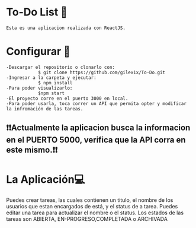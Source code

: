 # To-Do List 📆
    Esta es una aplicacion realizada con ReactJS.
# Configurar 🧷
    -Descargar el repositorio o clonarlo con:
                $ git clone https://github.com/gilex1x/To-Do.git
    -Ingresar a la carpeta y ejecutar:
                $ npm install
    -Para poder visualizarlo:
                $npm start
    -El proyecto corre en el puerto 3000 en local.
    -Para poder usarla, toca correr un API que permita opter y modificar la infromación de las tareas.
   ## ❗❗Actualmente la aplicacion busca la informacion en el PUERTO 5000, verifica que la API corra en este mismo.❗❗
# La Aplicación💻   
   Puedes crear tareas, las cuales contienen un titulo, el nombre de los usuarios que estan encargados de está, y el status de a tarea.
   Puedes editar una tarea para actualizar el nombre o el status.
   Los estados de las tareas son ABIERTA, EN-PROGRESO,COMPLETADA o ARCHIVADA




